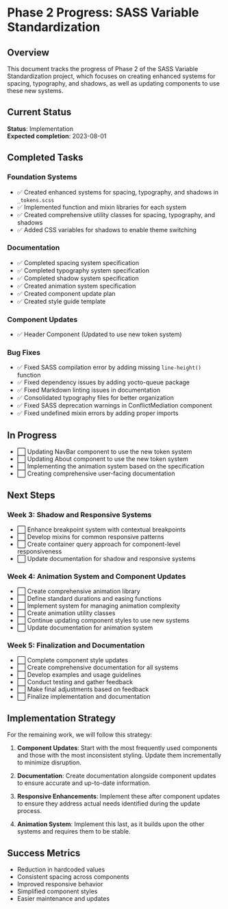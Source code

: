 # Phase 2 Progress: SASS Variable Standardization

## Overview

This document tracks the progress of Phase 2 of the SASS Variable Standardization project, which focuses on creating enhanced systems for spacing, typography, and shadows, as well as updating components to use these new systems.

## Current Status

**Status**: Implementation  
**Expected completion**: 2023-08-01

## Completed Tasks

### Foundation Systems

- ✅ Created enhanced systems for spacing, typography, and shadows in `_tokens.scss`
- ✅ Implemented function and mixin libraries for each system
- ✅ Created comprehensive utility classes for spacing, typography, and shadows
- ✅ Added CSS variables for shadows to enable theme switching

### Documentation

- ✅ Completed spacing system specification
- ✅ Completed typography system specification
- ✅ Completed shadow system specification
- ✅ Created animation system specification
- ✅ Created component update plan
- ✅ Created style guide template

### Component Updates

- ✅ Header Component (Updated to use new token system)

### Bug Fixes

- ✅ Fixed SASS compilation error by adding missing `line-height()` function
- ✅ Fixed dependency issues by adding yocto-queue package
- ✅ Fixed Markdown linting issues in documentation
- ✅ Consolidated typography files for better organization
- ✅ Fixed SASS deprecation warnings in ConflictMediation component
- ✅ Fixed undefined mixin errors by adding proper imports

## In Progress

- ⬜ Updating NavBar component to use the new token system
- ⬜ Updating About component to use the new token system
- ⬜ Implementing the animation system based on the specification
- ⬜ Creating comprehensive user-facing documentation

## Next Steps

### Week 3: Shadow and Responsive Systems

- ⬜ Enhance breakpoint system with contextual breakpoints
- ⬜ Develop mixins for common responsive patterns
- ⬜ Create container query approach for component-level responsiveness
- ⬜ Update documentation for shadow and responsive systems

### Week 4: Animation System and Component Updates

- ⬜ Create comprehensive animation library
- ⬜ Define standard durations and easing functions
- ⬜ Implement system for managing animation complexity
- ⬜ Create animation utility classes
- ⬜ Continue updating component styles to use new systems
- ⬜ Update documentation for animation system

### Week 5: Finalization and Documentation

- ⬜ Complete component style updates
- ⬜ Create comprehensive documentation for all systems
- ⬜ Develop examples and usage guidelines
- ⬜ Conduct testing and gather feedback
- ⬜ Make final adjustments based on feedback
- ⬜ Finalize implementation and documentation

## Implementation Strategy

For the remaining work, we will follow this strategy:

1. **Component Updates**: Start with the most frequently used components and those with the most inconsistent styling. Update them incrementally to minimize disruption.

2. **Documentation**: Create documentation alongside component updates to ensure accurate and up-to-date information.

3. **Responsive Enhancements**: Implement these after component updates to ensure they address actual needs identified during the update process.

4. **Animation System**: Implement this last, as it builds upon the other systems and requires them to be stable.

## Success Metrics

- Reduction in hardcoded values
- Consistent spacing across components
- Improved responsive behavior
- Simplified component styles
- Easier maintenance and updates
